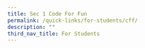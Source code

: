 ```yaml
---
title: Sec 1 Code For Fun
permalink: /quick-links/for-students/cff/
description: ""
third_nav_title: For Students
---
```

